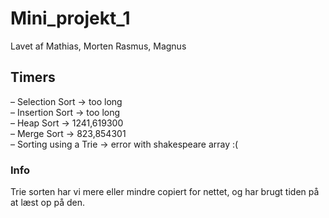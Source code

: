 # Mini_projekt_1

Lavet af  Mathias, Morten Rasmus, Magnus

## Timers

– Selection Sort -> too long  
– Insertion Sort -> too long  
– Heap Sort -> 1241,619300  
– Merge Sort -> 823,854301  
– Sorting using a Trie -> error with shakespeare array :(


### Info

Trie sorten har vi mere eller mindre copiert for nettet, og har brugt tiden på at læst op på den.
